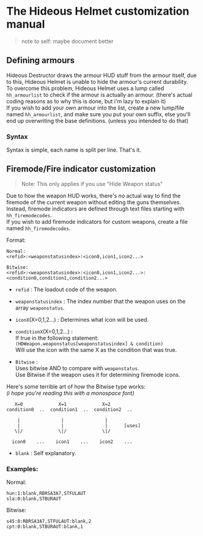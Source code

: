 # The Hideous Helmet customization manual
> note to self: maybe document better

## Defining armours
Hideous Destructor draws the armour HUD stuff from the armour itself, due to this, Hideous Helmet is unable to hide the armour's current durability.\
To overcome this problem, Hideous Helmet uses a lump called `hh_armourlist` to check if the armour is actually an armour. (there's actual coding reasons as to why this is done, but i'm lazy to explain it)\
If you wish to add your own armour into the list, create a new lump/file named `hh_armourlist`, and make sure you put your own suffix, else you'll end up overwriting the base definitions. (unless you intended to do that)

### Syntax
Syntax is simple, each name is split per line. That's it.

## Firemode/Fire indicator customization
> Note: This only applies if you use "Hide Weapon status"

Due to how the weapon HUD works, there's no actual way to find the firemode of the current weapon without editing the guns themselves.\
Instead, firemode indicators are defined through text files starting with `hh_firemodecodes`.\
If you wish to add firemode indicators for custom weapons, create a file named `hh_firemodecodes`.

Format:
```
Normal:
<refid>:<weaponstatusindex>:<icon0,icon1,icon2...>

Bitwise:
<refid>:<weaponstatusindex>:<icon0,icon1,icon2...>:<condition0,condition1,condition2...>
```
* `refid` : The loadout code of the weapon.
* `weaponstatusindex` : The index number that the weapon uses on the array `weaponstatus`.
* `iconX`(X=0,1,2...) : Determines what icon will be used.

* `conditionX`(X=0,1,2...) :\
If true in the following statement:\
`(HDWeapon.weaponstatus[weaponstatusindex] & condition)`\
Will use the icon with the same X as the condition that was true.

* `Bitwise` :\
Uses bitwise AND to compare with `weaponstatus`.\
Use Bitwise if the weapon uses it for determining firemode icons.

Here's some terrible art of how the Bitwise type works:\
*(i hope you're reading this with a monospace font)*
```
   X=0             X=1             X=2
condition0  ..  condition1  ..  condition2  ..

    |               |               |
    |               |               |      [uses]
   \|/             \|/             \|/

  icon0    ...    icon1    ...    icon2    ...
```

* `blank` : Self explanatory.

### Examples:
Normal:
```
hun:1:blank,RBRSA3A7,STFULAUT
sla:0:blank,STBURAUT
```

Bitwise:
```
s45:0:RBRSA3A7,STFULAUT:blank,2
cpt:0:blank,STBURAUT:blank,1
```
